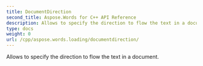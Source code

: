 ```yaml
---
title: DocumentDirection
second_title: Aspose.Words for C++ API Reference
description: Allows to specify the direction to flow the text in a document. 
type: docs
weight: 0
url: /cpp/aspose.words.loading/documentdirection/
---
```


Allows to specify the direction to flow the text in a document. 

